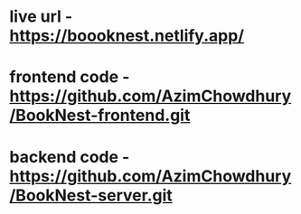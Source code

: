 # live url - https://boooknest.netlify.app/

# frontend code - https://github.com/AzimChowdhury/BookNest-frontend.git

# backend code - https://github.com/AzimChowdhury/BookNest-server.git
